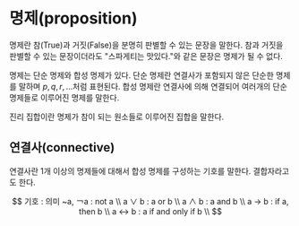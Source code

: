 # 명제(proposition)
명제란 참(True)과 거짓(False)을 분명히 판별할 수 있는 문장을 말한다. 참과 거짓을 판별할 수 있는 문장이더라도 "스파게티는 맛있다."와 같은 문장은 명제가 될 수 없다.

명제는 단순 명제와 합성 명제가 있다. 단순 명제란 연결사가 포함되지 않은 단순한 명제를 말하며 $p, q, r, ...$처럼 표현된다. 합성 명제란 연결사에 의해 연결되어 여러개의 단순 명제들로 이루어진 명제를 말한다.

진리 집합이란 명제가 참이 되는 원소들로 이루어진 집합을 말한다.
## 연결사(connective)
연결사란 1개 이상의 명제들에 대해서 합성 명제를 구성하는 기호를 말한다. 결합자라고도 한다.

$$
기호 : 의미
~a, ￢a : not a \\
a ∨ b : a or b \\
a ∧ b : a and b \\
a → b : if a, then b \\
a ↔ b : a if and only if b \\
$$